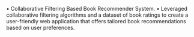 •	Collaborative Filtering Based Book Recommender System.
•	Leveraged collaborative filtering algorithms and a dataset of book ratings to create a user-friendly web application that offers tailored book recommendations based on user preferences.
